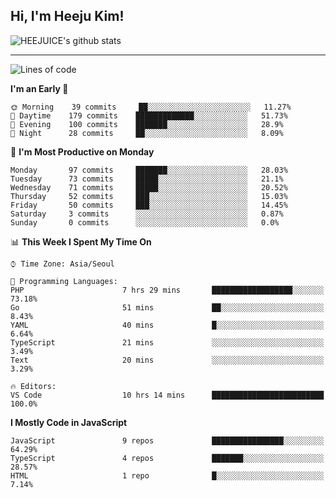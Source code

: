 ## Hi, I'm Heeju Kim!

![HEEJUICE's github stats](https://github-readme-stats.vercel.app/api?username=HEEJUICE&show_icons=true)

---
<!--START_SECTION:waka-->
![Lines of code](https://img.shields.io/badge/From%20Hello%20World%20I%27ve%20Written-9.8%20million%20lines%20of%20code-blue)

**I'm an Early 🐤** 

```text
🌞 Morning    39 commits     ██░░░░░░░░░░░░░░░░░░░░░░░   11.27% 
🌆 Daytime    179 commits    █████████████░░░░░░░░░░░░   51.73% 
🌃 Evening    100 commits    ███████░░░░░░░░░░░░░░░░░░   28.9% 
🌙 Night      28 commits     ██░░░░░░░░░░░░░░░░░░░░░░░   8.09%

```
📅 **I'm Most Productive on Monday** 

```text
Monday       97 commits     ███████░░░░░░░░░░░░░░░░░░   28.03% 
Tuesday      73 commits     █████░░░░░░░░░░░░░░░░░░░░   21.1% 
Wednesday    71 commits     █████░░░░░░░░░░░░░░░░░░░░   20.52% 
Thursday     52 commits     ███░░░░░░░░░░░░░░░░░░░░░░   15.03% 
Friday       50 commits     ███░░░░░░░░░░░░░░░░░░░░░░   14.45% 
Saturday     3 commits      ░░░░░░░░░░░░░░░░░░░░░░░░░   0.87% 
Sunday       0 commits      ░░░░░░░░░░░░░░░░░░░░░░░░░   0.0%

```


📊 **This Week I Spent My Time On** 

```text
⌚︎ Time Zone: Asia/Seoul

💬 Programming Languages: 
PHP                      7 hrs 29 mins       ██████████████████░░░░░░░   73.18% 
Go                       51 mins             ██░░░░░░░░░░░░░░░░░░░░░░░   8.43% 
YAML                     40 mins             █░░░░░░░░░░░░░░░░░░░░░░░░   6.64% 
TypeScript               21 mins             ░░░░░░░░░░░░░░░░░░░░░░░░░   3.49% 
Text                     20 mins             ░░░░░░░░░░░░░░░░░░░░░░░░░   3.29%

🔥 Editors: 
VS Code                  10 hrs 14 mins      █████████████████████████   100.0%

```

**I Mostly Code in JavaScript** 

```text
JavaScript               9 repos             ████████████████░░░░░░░░░   64.29% 
TypeScript               4 repos             ███████░░░░░░░░░░░░░░░░░░   28.57% 
HTML                     1 repo              █░░░░░░░░░░░░░░░░░░░░░░░░   7.14%

```



<!--END_SECTION:waka-->
